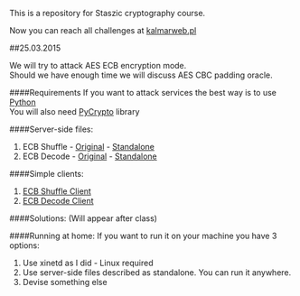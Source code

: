 This is a repository for Staszic cryptography course.

Now you can reach all challenges at [kalmarweb.pl](http://www.kalmarweb.pl)

##25.03.2015

We will try to attack AES ECB encryption mode. <br>
Should we have enough time we will discuss AES CBC padding oracle.

####Requirements
If you want to attack services the best way is to use [Python](https://www.python.org/) <br>
You will also need [PyCrypto](https://www.dlitz.net/software/pycrypto/) library

####Server-side files:
   1. ECB Shuffle
   	- [Original](25.03.2015/ecb_shuffle.py)
   	- [Standalone](25.03.2015/ecb_shuffle_standalone.py)
   2. ECB Decode
   	- [Original](25.03.2015/ecb_decode.py)
   	- [Standalone](25.03.2015/ecb_decode_standalone.py)

####Simple clients:
   1. [ECB Shuffle Client](25.03.2015/ecb_shuffle_base.py)
   2. [ECB Decode Client](25.03.2015/ecb_decode_base.py)

####Solutions:
   (Will appear after class)


####Running at home:
If you want to run it on your machine you have 3 options:
   1. Use xinetd as I did - Linux required
   2. Use server-side files described as standalone. You can run it anywhere.
   3. Devise something else
